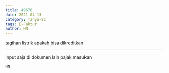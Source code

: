 ```yaml
---
title: 49678
date: 2021-04-13
category: Tanya-SC
tags: E-Faktur
author: HN
---
```


tagihan listrik apakah bisa dikreditkan

---

input saja di dokumen lain pajak masukan

`HN`

